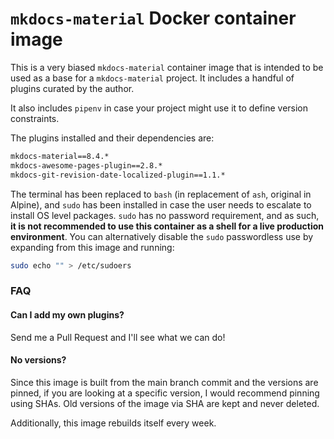 # `mkdocs-material` Docker container image

This is a very biased `mkdocs-material` container image that is intended to be used as a base for a `mkdocs-material` project. It includes a handful of plugins curated by the author.

It also includes `pipenv` in case your project might use it to define version constraints.

The plugins installed and their dependencies are:

```bash
mkdocs-material==8.4.*
mkdocs-awesome-pages-plugin==2.8.*
mkdocs-git-revision-date-localized-plugin==1.1.*
```

The terminal has been replaced to `bash` (in replacement of `ash`, original in Alpine), and `sudo` has been installed in case the user needs to escalate to install OS level packages. `sudo` has no password requirement, and as such, **it is not recommended to use this container as a shell for a live production environment**. You can alternatively disable the `sudo` passwordless use by expanding from this image and running:

```bash
sudo echo "" > /etc/sudoers
```

### FAQ

#### Can I add my own plugins?

Send me a Pull Request and I'll see what we can do!

#### No versions?

Since this image is built from the main branch commit and the versions are pinned, if you are looking at a specific version, I would recommend pinning using SHAs. Old versions of the image via SHA are kept and never deleted.

Additionally, this image rebuilds itself every week.
